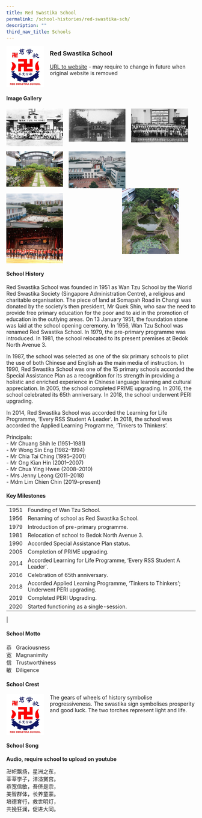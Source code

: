 ```yaml
---
title: Red Swastika School
permalink: /school-histories/red-swastika-sch/
description: ""
third_nav_title: Schools
---
```

<img src="/images/redswastikasch1.png" style="width:20%;margin-right:15px;" align = "left">

### **Red Swastika School**
[URL to website](https://redswastika.moe.edu.sg/) - may require to change in future when original website is removed

<br clear="left">

#### **Image Gallery**

<p><a href="https://d1yxymztqoj7qn.amplifyapp.com/images/redswastikasch2.jpg">  
<img src="/images/redswastikasch2.jpg" style="width:30%;margin-right:15px;" align = "left">
</a></p>

<p><a href="https://d1yxymztqoj7qn.amplifyapp.com/images/redswastikasch3.jpg">  
<img src="/images/redswastikasch3.jpg" style="width:30%;margin-right:15px;" align = "left">
</a></p>

<p><a href="https://d1yxymztqoj7qn.amplifyapp.com/images/redswastikasch4.jpg">  
<img src="/images/redswastikasch4.jpg" style="width:30%;margin-right:15px;" align = "left">
</a></p>

<br clear="left">

<p><a href="https://d1yxymztqoj7qn.amplifyapp.com/images/redswastikasch5.jpg">  
<img src="/images/redswastikasch5.jpg" style="width:30%;margin-right:15px;" align = "left">
</a></p>

<p><a href="https://d1yxymztqoj7qn.amplifyapp.com/images/redswastikasch6.jpg">  
<img src="/images/redswastikasch6.jpg" style="width:30%;margin-right:15px;" align = "left">
</a></p>

<p><a href="https://d1yxymztqoj7qn.amplifyapp.com/images/redswastikasch7.jpg">  
<img src="/images/redswastikasch7.jpg" style="width:30%;margin-right:45px;" align = "right">
</a></p>

<br clear="left">

<p><a href="https://d1yxymztqoj7qn.amplifyapp.com/images/redswastikasch8.jpg">  
<img src="/images/redswastikasch8.jpg" style="width:30%;margin-right:15px;" align = "left">
</a></p>

<p><a href="https://d1yxymztqoj7qn.amplifyapp.com/images/redswastikasch9.jpg">  
<img src="/images/redswastikasch9.jpg" style="width:30%;margin-right:15px;" align = "left">
</a></p>

<br clear="left">

#### **School History**
Red Swastika School was founded in 1951 as Wan Tzu School by the World Red Swastika Society (Singapore Administration Centre), a religious and charitable organisation. The piece of land at Somapah Road in Changi was donated by the society’s then president, Mr Quek Shin, who saw the need to provide free primary education for the poor and to aid in the promotion of education in the outlying areas. On 13 January 1951, the foundation stone was laid at the school opening ceremony. In 1956, Wan Tzu School was renamed Red Swastika School. In 1979, the pre-primary programme was introduced. In 1981, the school relocated to its present premises at Bedok North Avenue 3.

In 1987, the school was selected as one of the six primary schools to pilot the use of both Chinese and English as the main media of instruction. In 1990, Red Swastika School was one of the 15 primary schools accorded the Special Assistance Plan as a recognition for its strength in providing a holistic and enriched experience in Chinese language learning and cultural appreciation. In 2005, the school completed PRIME upgrading. In 2016, the school celebrated its 65th anniversary. In 2018, the school underwent PERI upgrading.

In 2014, Red Swastika School was accorded the Learning for Life Programme, ‘Every RSS Student A Leader’. In 2018, the school was accorded the Applied Learning Programme, ‘Tinkers to Thinkers’.

Principals:<br>
\- Mr Chuang Shih Ie (1951–1981)<br>
\- Mr Wong Sin Eng (1982–1994)<br>
\- Mr Chia Tai Ching (1995–2001)<br>
\- Mr Ong Kian Hin (2001–2007)<br>
\- Mr Chua Ying Hwee (2008–2010)<br>
\- Mrs Jenny Leong (2011–2018)<br>
\- Mdm Lim Chien Chin (2019–present)

#### **Key Milestones**

|  |  |
|:---:|---|
| 1951 | Founding of Wan Tzu School. |
| 1956 | Renaming of school as Red Swastika School. |
| 1979 | Introduction of pre-primary programme. |
| 1981 | Relocation of school to Bedok North Avenue 3. |
| 1990 | Accorded Special Assistance Plan status. |
| 2005 | Completion of PRIME upgrading. |
| 2014 | Accorded Learning for Life Programme, ‘Every RSS Student A Leader’. |
| 2016 | Celebration of 65th anniversary. |
| 2018 | Accorded Applied Learning Programme, ‘Tinkers to Thinkers’; Underwent PERI upgrading. |
| 2019 | Completed PERI Upgrading. |
| 2020 | Started functioning as a single-session. |
|

#### **School Motto**
恭   Graciousness<br>
宽   Magnanimity<br>
信   Trustworthiness<br>
敏   Diligence

#### **School Crest**
<img src="/images/redswastikasch1.png" style="width:20%;margin-right:15px;" align = "left">

The gears of wheels of history symbolise progressiveness. The swastika sign symbolises prosperity and good luck. The two torches represent light and life.

<br clear="left">

#### **School Song**
**Audio, require school to upload on youtube**

卍帜飘扬，星洲之东，<br>
莘莘学子，洋溢黉宫。<br>
恭宽信敏，吾侪是宗，<br>
美智群体，长养童蒙。<br>
培德育行，救世明灯，<br>
共挽狂澜，促进大同。